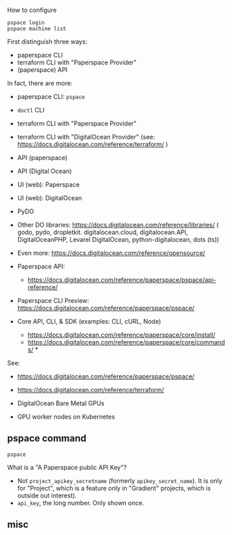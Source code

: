 How to configure


```
pspace login
pspace machine list
```






First distinguish three ways:
* paperspace CLI
* terraform CLI with "Paperspace Provider"
* (paperspace) API

In fact, there are more:
* paperspace CLI: `pspace`
* `doctl` CLI
* terraform CLI with "Paperspace Provider"
* terraform CLI with "DigitalOcean Provider" (see: https://docs.digitalocean.com/reference/terraform/ )
* API (paperspace)
* API (Digital Ocean)
* UI (web): Paperspace
* UI (web): DigitalOcean
* PyDO
* Other DO libraries: https://docs.digitalocean.com/reference/libraries/ ( godo, pydo, dropletkit. digitalocean.cloud, digitalocean.API, DigitalOceanPHP, Levarel DigitalOcean, python-digitalocean, dots (ts))
* Even more: https://docs.digitalocean.com/reference/opensource/


* Paperspace API:
   * https://docs.digitalocean.com/reference/paperspace/pspace/api-reference/
* Paperspace CLI Preview: https://docs.digitalocean.com/reference/paperspace/pspace/
* Core API, CLI, & SDK (examples: CLI, cURL, Node)
   * https://docs.digitalocean.com/reference/paperspace/core/install/
   * https://docs.digitalocean.com/reference/paperspace/core/commands/ *

See:
* https://docs.digitalocean.com/reference/paperspace/pspace/
* https://docs.digitalocean.com/reference/terraform/

* DigitalOcean Bare Metal GPUs
* GPU worker nodes on Kubernetes

## pspace command
`pspace`

What is a "A Paperspace public API Key"?

* Not `project_apikey_secretname` (formerly `apikey_secret_name`). It is only for "Project", which is a feature only in "Gradient" projects, which is outside out interest).
* `api_key`, the long number. Only shown once.


## misc
